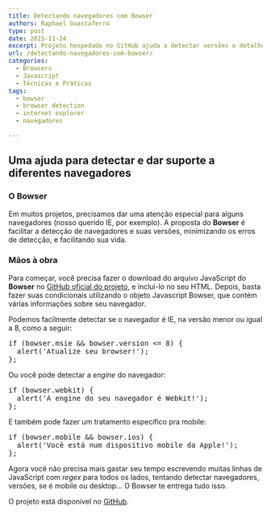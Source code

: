 ```yaml
---
title: Detectando navegadores com Bowser
authors: Raphael Guastaferro
type: post
date: 2015-11-24
excerpt: Projeto hospedado no GitHub ajuda a detectar versões e detalhes do navegador utilizado
url: /detectando-navegadores-com-bowser/
categories:
  - Browsers
  - Javascript
  - Técnicas e Práticas
tags:
  - bowser
  - browser detection
  - internet explorer
  - navegadores

---
```

## Uma ajuda para detectar e dar suporte a diferentes navegadores

### O Bowser

Em muitos projetos, precisamos dar uma atenção especial para alguns navegadores (nosso querido IE, por exemplo). A proposta do **Bowser** é facilitar a detecção de navegadores e suas versões, minimizando os erros de detecção, e facilitando sua vida.

### Mãos à obra

Para começar, você precisa fazer o download do arquivo JavaScript do **Bowser** no <a href="https://github.com/ded/bowser" target="_blank">GitHub oficial do projeto</a>, e inclui-lo no seu HTML. Depois, basta fazer suas condicionais utilizando o objeto Javascript Bowser, que contém várias informações sobre seu navegador.

Podemos facilmente detectar se o navegador é IE, na versão menor ou igual a 8, como a seguir:

<pre class="lang-javascript,">if (bowser.msie && bowser.version &lt;= 8) {
  alert('Atualize seu browser!');
};
</pre>

Ou você pode detectar a _engine_ do navegador:

<pre class="lang-javascript,">if (bowser.webkit) {
  alert('A engine do seu navegador é Webkit!');
};
</pre>

E também pode fazer um tratamento específico pra mobile:

<pre class="lang-javascript,">if (bowser.mobile && bowser.ios) {
  alert('Você está num dispositivo mobile da Apple!');
};
</pre>

Agora você não precisa mais gastar seu tempo escrevendo muitas linhas de JavaScript com _regex_ para todos os lados, tentando detectar navegadores, versões, se é mobile ou desktop&#8230; O Bowser te entrega tudo isso.

O projeto está disponível no <a href="https://github.com/ded/bowser" target="_blank">GitHub</a>.